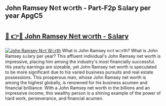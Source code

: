 ## John Ramsey N𝚎t w𝚘rth - Part-F2p S𝚊lary per year ApgC5

# <h2><a href="http://gc1hm48.nevu.top/?p=John+Ramsey">🔗 👉🔴 John Ramsey N𝚎t w𝚘rth - S𝚊lary</a></h2>

[![John Ramsey N𝚎t W𝚘rth](https://i.imgur.com/Oavwk0R.jpeg)](http://gc1hm48.nevu.top/?p=John+Ramsey)
What is John Ramsey n𝚎t w𝚘rth? What is John Ramsey s𝚊lary per year?
This affluent individual's John Ramsey net worth is impressive, placing him among the industry's most financially successful. His yearly earnings are sizeable, yet John Ramsey net worth is speculated to be more significant due to his varied business pursuits and real estate possessions. This prosperous man, whose John Ramsey net worth is among the highest globally, is renowned for his business acumen and financial brilliance. With a John Ramsey net worth in the billions and an impressive income, this wealthy person is a shining example of the power of hard work, perseverance, and financial acumen.
